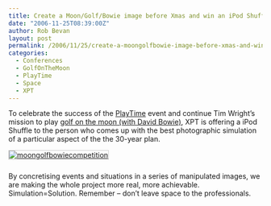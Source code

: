 ```yaml
---
title: Create a Moon/Golf/Bowie image before Xmas and win an iPod Shuffle
date: "2006-11-25T08:39:00Z"
author: Rob Bevan
layout: post
permalink: /2006/11/25/create-a-moongolfbowie-image-before-xmas-and-win-an-ipod-shuffle/
categories:
  - Conferences
  - GolfOnTheMoon
  - PlayTime
  - Space
  - XPT
---
```

To celebrate the success of the [PlayTime][1] event and continue Tim Wright&#8217;s mission to play [golf on the moon (with David Bowie)][2], XPT is offering a iPod Shuffle to the person who comes up with the best photographic simulation of a particular aspect of the the 30-year plan.

[<img style="border: 1px solid #ccc; margin: 0 0 10px 0; padding: 0;" src="http://robbevan.com/talks/playtime_competition.png" alt="moongolfbowiecompetition" />][3]

By concretising events and situations in a series of manipulated images, we are making the whole project more real, more achievable. Simulation=Solution. Remember &#8211; don&#8217;t leave space to the professionals.

 [1]: http://timwright.typepad.com/main/2006/09/playtime_on_oct.html
 [2]: http://timwright.typepad.com/main/golf_on_the_moon/index.html
 [3]: http://golfonthemoon.ning.com
